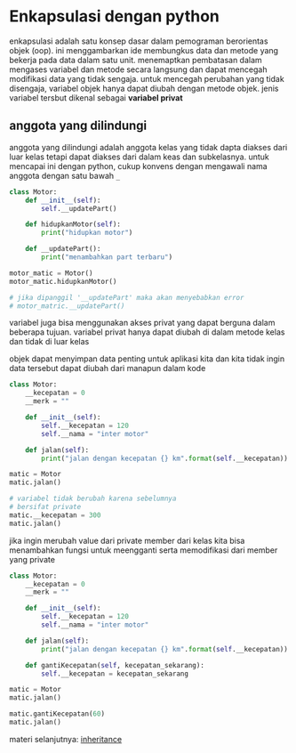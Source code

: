 # Enkapsulasi dengan python

enkapsulasi adalah satu konsep dasar dalam pemograman berorientas objek (oop). ini menggambarkan ide membungkus data dan metode yang bekerja pada data dalam satu unit. menemaptkan pembatasan dalam mengases variabel dan metode secara langsung dan dapat mencegah modifikasi data yang tidak sengaja. untuk mencegah perubahan yang tidak disengaja, variabel objek hanya dapat diubah dengan metode objek. jenis variabel tersbut dikenal sebagai **variabel privat**

## anggota yang dilindungi

anggota yang dilindungi adalah anggota kelas yang tidak dapta diakses dari luar kelas tetapi dapat diakses dari dalam keas dan subkelasnya. untuk mencapai ini dengan python, cukup konvens dengan mengawali nama anggota dengan satu bawah ``_``

```python
class Motor:
    def __init__(self):
        self.__updatePart()

    def hidupkanMotor(self):
        print("hidupkan motor")

    def __updatePart():
        print("menambahkan part terbaru")

motor_matic = Motor()
motor_matic.hidupkanMotor()

# jika dipanggil '__updatePart' maka akan menyebabkan error
# motor_matric.__updatePart()
```

variabel juga bisa menggunakan akses privat yang dapat berguna dalam beberapa tujuan. variabel privat hanya dapat diubah di dalam metode kelas dan tidak di luar kelas

objek dapat menyimpan data penting untuk aplikasi kita dan kita tidak ingin data tersebut dapat diubah dari manapun dalam kode

```python
class Motor:
    __kecepatan = 0
    __merk = ""

    def __init__(self):
        self.__kecepatan = 120
        self.__nama = "inter motor"

    def jalan(self):
        print("jalan dengan kecepatan {} km".format(self.__kecepatan))

matic = Motor
matic.jalan()

# variabel tidak berubah karena sebelumnya
# bersifat private
matic.__kecepatan = 300
matic.jalan()
```

jika ingin merubah value dari private member dari kelas kita bisa menambahkan fungsi untuk meengganti serta memodifikasi dari member yang private
```python
class Motor:
    __kecepatan = 0
    __merk = ""

    def __init__(self):
        self.__kecepatan = 120
        self.__nama = "inter motor"

    def jalan(self):
        print("jalan dengan kecepatan {} km".format(self.__kecepatan))

    def gantiKecepatan(self, kecepatan_sekarang):
        self.__kecepatan = kecepatan_sekarang

matic = Motor
matic.jalan()

matic.gantiKecepatan(60)
matic.jalan()
```

materi selanjutnya: [inheritance](../inheritance)
